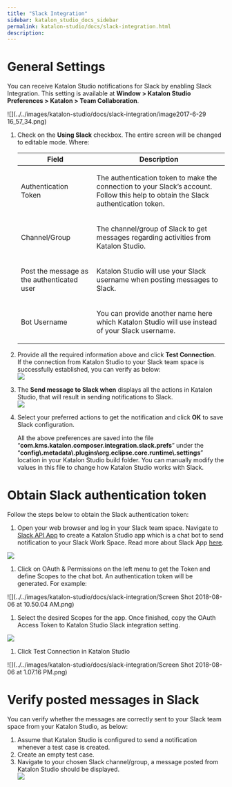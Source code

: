 ```yaml
---
title: "Slack Integration" 
sidebar: katalon_studio_docs_sidebar
permalink: katalon-studio/docs/slack-integration.html 
description: 
---
```

General Settings
================

You can receive Katalon Studio notifications for Slack by enabling Slack Integration. This setting is available at **Window > Katalon Studio Preferences > Katalon > Team Collaboration**.

![](../../images/katalon-studio/docs/slack-integration/image2017-6-29 16_57_34.png)

1.  Check on the **Using Slack** checkbox. The entire screen will be changed to editable mode. Where:
    
    <table><thead><tr><th>Field</th><th>Description</th></tr></thead><tbody><tr><td><p>Authentication Token</p></td><td><p>The authentication token to make the connection to your Slack’s account. Follow this <a>help</a> to obtain the Slack authentication token.</p></td></tr><tr><td><p>Channel/Group</p></td><td><p>The channel/group of Slack to get messages regarding activities from Katalon Studio.</p></td></tr><tr><td><p>Post the message as the authenticated user</p></td><td><p>Katalon Studio will use your Slack username when posting messages to Slack.</p></td></tr><tr><td><p>Bot Username</p></td><td><p>You can provide another name here which Katalon Studio will use instead of your Slack username.</p></td></tr></tbody></table>
    
2.  Provide all the required information above and click **Test Connection**.   
    If the connection from Katalon Studio to your Slack team space is successfully established, you can verify as below:  
    ![](../../images/katalon-studio/docs/slack-integration/2.png)  
      
    
3.  The **Send message to Slack when** displays all the actions in Katalon Studio, that will result in sending notifications to Slack.  
    ![](../../images/katalon-studio/docs/slack-integration/3.png)  
      
    
4.  Select your preferred actions to get the notification and click **OK** to save Slack configuration.
    
    All the above preferences are saved into the file “**com.kms.katalon.composer.integration.slack.prefs**” under the “**config\\.metadata\\.plugins\\org.eclipse.core.runtime\\.settings**” location in your Katalon Studio build folder. You can manually modify the values in this file to change how Katalon Studio works with Slack.
    

Obtain Slack authentication token
=================================

Follow the steps below to obtain the Slack authentication token:

1.  Open your web browser and log in your Slack team space. Navigate to [Slack API App](https://api.slack.com/apps) to create a Katalon Studio app which is a chat bot to send notification to your Slack Work Space. Read more about Slack App [here](https://api.slack.com/slack-apps).
    

![](../../images/katalon-studio/docs/slack-integration/MnrcS0uw3RstYk6DKbgFSGhJJygIFZ3Q6JpnPxCai23ZsF5anp)

1.  Click on OAuth & Permissions on the left menu to get the Token and define Scopes to the chat bot. An authentication token will be generated. For example:
    

![](../../images/katalon-studio/docs/slack-integration/Screen Shot 2018-08-06 at 10.50.04 AM.png)

1.  Select the desired Scopes for the app. Once finished, copy the OAuth Access Token to Katalon Studio Slack integration setting.
    

![](../../images/katalon-studio/docs/slack-integration/NRAcNKO3hdIjFDPZQoVXGhxg3ogn65uuos4_dbIemoGmhXz0dV)

1.  Click Test Connection in Katalon Studio
    

![](../../images/katalon-studio/docs/slack-integration/Screen Shot 2018-08-06 at 1.07.16 PM.png)

Verify posted messages in Slack
===============================

You can verify whether the messages are correctly sent to your Slack team space from your Katalon Studio, as below:

1.  Assume that Katalon Studio is configured to send a notification whenever a test case is created.
2.  Create an empty test case.
3.  Navigate to your chosen Slack channel/group, a message posted from Katalon Studio should be displayed.  
    ![](../../images/katalon-studio/docs/slack-integration/6.png)